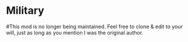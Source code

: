 Military
========

#This mod is no longer being maintained. Feel free to clone & edit to your will, just as long as you mention I was the original author.
